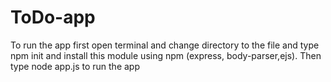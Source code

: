 # ToDo-app

To run the app first open terminal and change directory to the file and type npm init and install this module using npm (express, body-parser,ejs). Then type node app.js to run the app
